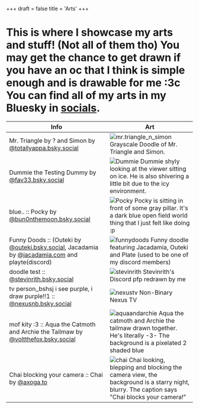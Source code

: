 +++
draft = false
title = 'Arts'
+++
# This is where I showcase my arts and stuff! (Not all of them tho) You may get the chance to get drawn if you have an oc that I think is simple enough and is drawable for me :3c You can find all of my arts in my Bluesky in [socials](/about#socials).

| Info | Art |
| ----- | ---- |
| Mr. Triangle by ? and Simon by [@totallyappa.bsky.social](https://bsky.app/profile/did:plc:gb6372b3jwbi6ki4q4iqwrjd)| ![mr.triangle_n_simon](/images/arts/Untitled104_20250726220428.png) Grayscale Doodle of Mr. Triangle and Simon. |
| Dummie the Testing Dummy by [@fav33.bsky.social](https://bsky.app/profile/did:plc:h6hxorltyszwa372xrry4eg2) | ![Dummie](/images/arts/Untitled87_20250719214304.png) Dummie shyly looking at the viewer sitting on ice. He is also shivering a little bit due to the icy environment. |
| blue.. :: Pocky by [@bun0nthemoon.bsky.social](https://bsky.app/profile/did:plc:wdcja7iqtsuvzegi3sib4lvu) | ![Pocky](/images/arts/Untitled1_20250621233432.png) Pocky is sitting in front of some gray pillar. It's a dark blue open field world thing that I just felt like doing :p |
| Funny Doods :: (Outeki by [@outeki.bsky.social](https://bsky.app/profile/did:plc:a3lqr74f3lbf74fgj3gsxuaq), Jacadamia by [@jacadamia.com](https://bsky.app/profile/did:plc:s6lk74alqvmrcpugnqzzdkcn) and playte(discord) | ![funnydoods](/images/arts/Untitled95_20250613140333.png) Funny doodle featuring Jacadamia, Outeki and Plate (used to be one of my discord members) |
| doodle test :: [@stevinrith.bsky.social](https://bsky.app/profile/did:plc:3rpdd2sap3x6vjyryrb7wjz3) | ![stevinrith](/images/arts/Untitled93_20250606110751.png) Stevinrith's Discord pfp redrawn by me |
| tv person,,bshsj i see purple, i draw purple!!1 :: ‪[@nexusnb.bsky.social‬](https://bsky.app/profile/nexusnb.bsky.social) | ![nexustv](/images/arts/Untitled125_20250415135153.png) Non-Binary Nexus TV |
| mof kity :3 :: Aqua the Catmoth and Archie the Tailmaw by [@voltthefox.bsky.social](https://bsky.app/profile/did:plc:limhxu46oklseaycv4ce4e4s) | ![aquaandarchie](/images/arts/Untitled124_20250411152233.png) Aqua the catmoth and Archie the tailmaw drawn together. He's literally -3- The background is a pixelated 2 shaded blue |
| Chai blocking your camera :: Chai by [@axoga.to](https://bsky.app/profile/axoga.to) | ![chai](/images/arts/Untitled89_20250224164225.png) Chai looking, blepping and blocking the camera view, the background is a starry night, blurry. The caption says "Chai blocks your camera!" |
